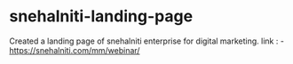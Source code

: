 # snehalniti-landing-page
Created a landing page of snehalniti enterprise for digital marketing.
link : - 
https://snehalniti.com/mm/webinar/
